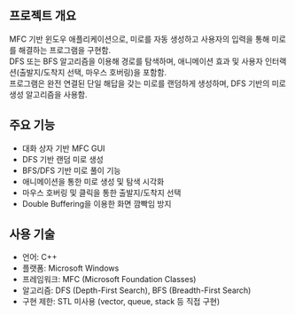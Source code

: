 ## 프로젝트 개요

MFC 기반 윈도우 애플리케이션으로, 미로를 자동 생성하고 사용자의 입력을 통해 미로를 해결하는 프로그램을 구현함.  
DFS 또는 BFS 알고리즘을 이용해 경로를 탐색하며, 애니메이션 효과 및 사용자 인터랙션(출발지/도착지 선택, 마우스 호버링)을 포함함.  
프로그램은 완전 연결된 단일 해답을 갖는 미로를 랜덤하게 생성하며, DFS 기반의 미로 생성 알고리즘을 사용함.

## 주요 기능

- 대화 상자 기반 MFC GUI
- DFS 기반 랜덤 미로 생성
- BFS/DFS 기반 미로 풀이 기능
- 애니메이션을 통한 미로 생성 및 탐색 시각화
- 마우스 호버링 및 클릭을 통한 출발지/도착지 선택
- Double Buffering을 이용한 화면 깜빡임 방지

## 사용 기술

- 언어: C++
- 플랫폼: Microsoft Windows
- 프레임워크: MFC (Microsoft Foundation Classes)
- 알고리즘: DFS (Depth-First Search), BFS (Breadth-First Search)
- 구현 제한: STL 미사용 (vector, queue, stack 등 직접 구현)
